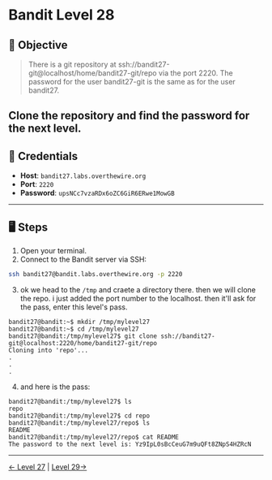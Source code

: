 # Bandit Level 28

## 🧩 Objective

> There is a git repository at ssh://bandit27-git@localhost/home/bandit27-git/repo via the port 2220. The password for the user bandit27-git is the same as for the user bandit27.

Clone the repository and find the password for the next level.
---

## 🧪 Credentials

- **Host**: `bandit27.labs.overthewire.org`
- **Port**: `2220`
- **Password**: `upsNCc7vzaRDx6oZC6GiR6ERwe1MowGB`
---

## 🖥️ Steps

1. Open your terminal.
2. Connect to the Bandit server via SSH:

```bash
ssh bandit27@bandit.labs.overthewire.org -p 2220
```
3. ok we head to the `/tmp` and craete a directory there. then we will clone the repo. i just added the port number to the localhost. then it'll ask for the pass, enter this level's pass.
```
bandit27@bandit:~$ mkdir /tmp/mylevel27
bandit27@bandit:~$ cd /tmp/mylevel27
bandit27@bandit:/tmp/mylevel27$ git clone ssh://bandit27-git@localhost:2220/home/bandit27-git/repo
Cloning into 'repo'...
.
.
.
```
4. and here is the pass:
```
bandit27@bandit:/tmp/mylevel27$ ls
repo
bandit27@bandit:/tmp/mylevel27$ cd repo
bandit27@bandit:/tmp/mylevel27/repo$ ls
README
bandit27@bandit:/tmp/mylevel27/repo$ cat README 
The password to the next level is: Yz9IpL0sBcCeuG7m9uQFt8ZNpS4HZRcN
```
---
[← Level 27](./leve27.md) | [Level 29→](./level29.md)
